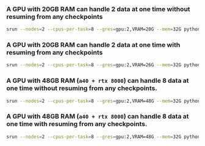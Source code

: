 ### A GPU with 20GB RAM can handle 2 data at one time **without** resuming from any checkpoints
```bash
srun --nodes=2 --cpus-per-task=8 --gres=gpu:2,VRAM=20G --mem=32G python -u main_moco.py './datasets/CRTUM/data_cluster_1_2/pretext' --epochs 20 --world-size 2 --workers 8 --dist-url 'env://' --multiprocessing-distributed --batch-size 8 
```

### A GPU with 20GB RAM can handle 2 data at one time **with** resuming from any checkpoints
```bash
srun --nodes=2 --cpus-per-task=8 --gres=gpu:2,VRAM=26G --mem=32G python -u main_moco.py './datasets/CRTUM/data_cluster_1_2/pretext' --epochs 20 --world-size 2 --workers 8 --dist-url 'env://' --multiprocessing-distributed --batch-size 8 --resume logs/checkpoints/ssl/checkpoint_0001.pth.tar
```


### A GPU with 48GB RAM (`a40 + rtx 8000`) can handle 8 data at one time **without** resuming from any checkpoints.
```bash
srun --nodes=2 --cpus-per-task=8 --gres=gpu:2,VRAM=48G --mem=32G python -u main_moco.py './datasets/CRTUM/data_cluster_1_2/pretext' --epochs 20 --world-size 2 --workers 8 --dist-url 'env://' --multiprocessing-distributed --batch-size 64
```

### A GPU with 48GB RAM (`a40 + rtx 8000`) can handle 8 data at one time **with** resuming from any checkpoints.
```bash
srun --nodes=2 --cpus-per-task=8 --gres=gpu:2,VRAM=48G --mem=32G python -u main_moco.py './datasets/CRTUM/data_cluster_1_2/pretext' --epochs 20 --world-size 2 --workers 8 --dist-url 'env://' --multiprocessing-distributed --batch-size 32 --resume logs/checkpoints/ssl/checkpoint_0001.pth.tar
```